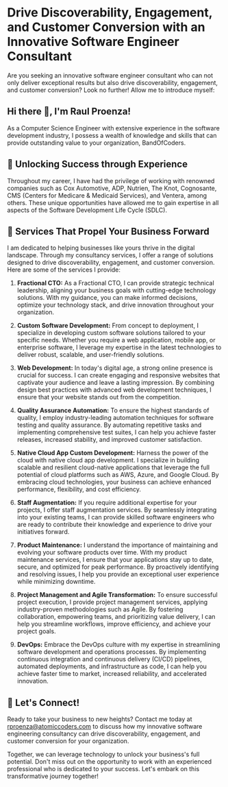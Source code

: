 # Drive Discoverability, Engagement, and Customer Conversion with an Innovative Software Engineer Consultant

Are you seeking an innovative software engineer consultant who can not only deliver exceptional results but also drive discoverability, engagement, and customer conversion? Look no further! Allow me to introduce myself:

## Hi there 👋, I'm Raul Proenza!

As a Computer Science Engineer with extensive experience in the software development industry, I possess a wealth of knowledge and skills that can provide outstanding value to your organization, BandOfCoders.

## 🔑 Unlocking Success through Experience

Throughout my career, I have had the privilege of working with renowned companies such as Cox Automotive, ADP, Nutrien, The Knot, Cognosante, CMS (Centers for Medicare & Medicaid Services), and Ventera, among others. These unique opportunities have allowed me to gain expertise in all aspects of the Software Development Life Cycle (SDLC).

## 🚀 Services That Propel Your Business Forward

I am dedicated to helping businesses like yours thrive in the digital landscape. Through my consultancy services, I offer a range of solutions designed to drive discoverability, engagement, and customer conversion. Here are some of the services I provide:

1. **Fractional CTO:** As a Fractional CTO, I can provide strategic technical leadership, aligning your business goals with cutting-edge technology solutions. With my guidance, you can make informed decisions, optimize your technology stack, and drive innovation throughout your organization.

2. **Custom Software Development:** From concept to deployment, I specialize in developing custom software solutions tailored to your specific needs. Whether you require a web application, mobile app, or enterprise software, I leverage my expertise in the latest technologies to deliver robust, scalable, and user-friendly solutions.

3. **Web Development:** In today's digital age, a strong online presence is crucial for success. I can create engaging and responsive websites that captivate your audience and leave a lasting impression. By combining design best practices with advanced web development techniques, I ensure that your website stands out from the competition.

4. **Quality Assurance Automation:** To ensure the highest standards of quality, I employ industry-leading automation techniques for software testing and quality assurance. By automating repetitive tasks and implementing comprehensive test suites, I can help you achieve faster releases, increased stability, and improved customer satisfaction.

5. **Native Cloud App Custom Development:** Harness the power of the cloud with native cloud app development. I specialize in building scalable and resilient cloud-native applications that leverage the full potential of cloud platforms such as AWS, Azure, and Google Cloud. By embracing cloud technologies, your business can achieve enhanced performance, flexibility, and cost efficiency.

6. **Staff Augmentation:** If you require additional expertise for your projects, I offer staff augmentation services. By seamlessly integrating into your existing teams, I can provide skilled software engineers who are ready to contribute their knowledge and experience to drive your initiatives forward.

7. **Product Maintenance:** I understand the importance of maintaining and evolving your software products over time. With my product maintenance services, I ensure that your applications stay up to date, secure, and optimized for peak performance. By proactively identifying and resolving issues, I help you provide an exceptional user experience while minimizing downtime.

8. **Project Management and Agile Transformation:** To ensure successful project execution, I provide project management services, applying industry-proven methodologies such as Agile. By fostering collaboration, empowering teams, and prioritizing value delivery, I can help you streamline workflows, improve efficiency, and achieve your project goals.

9. **DevOps:** Embrace the DevOps culture with my expertise in streamlining software development and operations processes. By implementing continuous integration and continuous delivery (CI/CD) pipelines, automated deployments, and infrastructure as code, I can help you achieve faster time to market, increased reliability, and accelerated innovation.

## 📧 Let's Connect!

Ready to take your business to new heights? Contact me today at [rproenza@atomiccoders.com](mailto:rproenza@atomiccoders.com) to discuss how my innovative software engineering consultancy can drive discoverability, engagement, and customer conversion for your organization.

Together, we can leverage technology to unlock your business's full potential. Don't miss out on the opportunity to work with an experienced professional who is dedicated to your success. Let's embark on this transformative journey together!
